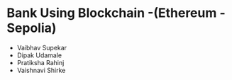 # Bank Using Blockchain -(Ethereum - Sepolia)
- Vaibhav Supekar
- Dipak Udamale
- Pratiksha Rahinj
- Vaishnavi Shirke

